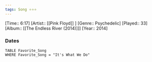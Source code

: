 ```yaml
---
tags: Song ⭐⭐⭐ 
---
```

[Time:: 6:17]
[Artist:: [[Pink Floyd]] ]
[Genre:: Psychedelic]
[Played:: 33]
[Album:: [[The Endless River (2014)]]]
[Year:: 2014]
### Dates
````dataview
TABLE Favorite_Song
WHERE Favorite_Song = "It's What We Do"
````